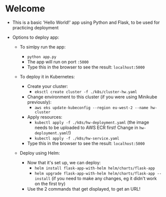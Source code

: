 # Welcome
- This is a basic 'Hello World!' app using Python and Flask, to be used for practicing deployment

- Options to deploy app:
    - To simlpy run the app:
        - `python app.py`
        - The app will run on port `:5000`
        - Type this in the browser to see the result: `localhost:5000`
    
    - To deploy it in Kubernetes:
        - Create your cluster:
            - `eksctl create cluster -f ./k8s/cluster-hw.yaml`
        - Change environment to this cluster (if you were using Minikube previously):
            - `aws eks update-kubeconfig --region eu-west-2 --name hw-cluster`
        - Apply resources:
            - `kubectl apply -f ./k8s/hw-deployment.yaml` (the image needs to be uploaded to AWS ECR first! Change in `hw-deployment.yaml`!)
            - `kubectl apply -f ./k8s/hw-service.yaml`
        - Type this in the browser to see the result: `localhost:5000`
    
    - Deploy using Helm:
        - Now that it's set up, we can deploy:
            - `helm install flask-app-with-helm helm/charts/flask-app`
            - `helm upgrade flask-app-with-helm helm/charts/flask-app --install` (if you need to make any changes, eg it didn't work on the first try)
        - Use the 2 commands that get displayed, to get an URL!